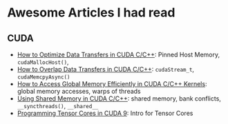 # Awesome Articles I had read

## CUDA
 - [How to Optimize Data Transfers in CUDA C/C++](https://developer.nvidia.com/blog/how-optimize-data-transfers-cuda-cc/): Pinned Host Memory, ``cudaMallocHost()``, 
 - [How to Overlap Data Transfers in CUDA C/C++](https://developer.nvidia.com/blog/how-overlap-data-transfers-cuda-cc/): ``cudaStream_t``, ``cudaMemcpyAsync()``
 - [How to Access Global Memory Efficiently in CUDA C/C++ Kernels](https://developer.nvidia.com/blog/how-access-global-memory-efficiently-cuda-c-kernels/): global memory accesses, warps of threads
 - [Using Shared Memory in CUDA C/C++](https://developer.nvidia.com/blog/using-shared-memory-cuda-cc/): shared memory, bank conflicts, ``__syncthreads()``, ``__shared__``
 - [Programming Tensor Cores in CUDA 9](https://developer.nvidia.com/blog/programming-tensor-cores-cuda-9/): Intro for Tensor Cores
